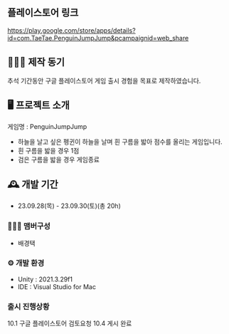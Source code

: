 ## 플레이스토어 링크
https://play.google.com/store/apps/details?id=com.TaeTae.PenguinJumpJump&pcampaignid=web_share

## 👨🏻‍💻 제작 동기
추석 기간동안 구글 플레이스토어 게임 출시 경험을 목표로 제작하였습니다.

## 🖥️ 프로젝트 소개
게임명 : PenguinJumpJump
- 하늘을 날고 싶은 펭귄이 하늘을 날며 흰 구름을 밟아 점수를 올리는 게임입니다.
- 흰 구름을 밟을 경우 1점
- 검은 구름을 밟을 경우 게임종료

## 🕰️ 개발 기간
* 23.09.28(목) - 23.09.30(토)(총 20h)

### 🧑‍🤝‍🧑 맴버구성
 - 배경택
   
### ⚙️ 개발 환경
- Unity   : 2021.3.29f1
- IDE     : Visual Studio for Mac

### 출시 진행상황
10.1 구글 플레이스토어 검토요청
10.4 게시 완료

